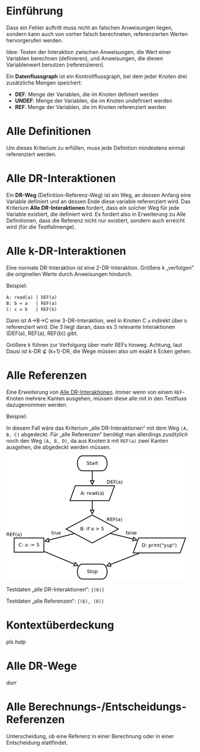 # Einführung
Dass ein Fehler auftritt muss nicht an falschen Anweisungen liegen, sondern kann auch von vorher falsch berechneten, referenzierten Werten hervorgerufen werden.

Idee: Testen der Interaktion zwischen Anweisungen, die Wert einer Variablen berechnen (definieren), und Anweisungen, die diesen Variablenwert benutzen (referenzieren).

Ein **Datenflussgraph** ist ein Kontrollflussgraph, bei dem jeder Knoten drei zusätzliche Mengen speichert:
* **DEF**: Menge der Variablen, die im Knoten definiert werden
* **UNDEF**: Menge der Variablen, die im Knoten undefiniert werden
* **REF**: Menge der Variablen, die im Knoten referenziert werden

# Alle Definitionen
Um dieses Kriterium zu erfüllen, muss jede Definition mindestens einmal referenziert werden.


# Alle DR-Interaktionen
Ein **DR-Weg** (Definition-Referenz-Weg) ist ein Weg, an dessen Anfang eine Variable definiert und an dessen Ende diese variable referenziert wird. Das Kriterium **Alle DR-Interaktionen** fordert, dass ein solcher Weg für jede Variable existiert, die definiert wird. Es fordert also in Erweiterung zu Alle Definitionen, dass die Referenz nicht nur existiert, sondern auch erreicht wird (für die Testfallmenge).


# Alle k-DR-Interaktionen
Eine normale DR-Interaktion ist eine 2-DR-Interaktion. Größere k „verfolgen” die originellen Werte durch Anweisungen hindurch.

Beispiel:

    A: read(a) | DEF(a)
    B: b = a   | REF(a)
    C: c = b   | REF(b)

Dann ist A→B→C eine 3-DR-Interaktion, weil in Knoten C `a` indirekt über `b` referenziert wird. Die 3 liegt daran, dass es 3 relevante Interaktionen (DEF(a), REF(a), REF(b)) gibt.

Größere k führen zur Verfolgung über mehr REFs hinweg. Achtung, laut Dausi ist k-DR ⊈ (k+1)-DR, die Wege müssen also um exakt k Ecken gehen.


# Alle Referenzen
Eine Erweiterung von [Alle DR-Interaktionen](#alle-dr-interaktionen). Immer wenn von einem `REF`-Knoten mehrere Kanten ausgehen, müssen diese alle mit in den Testfluss dazugenommen werden.

Beispiel:

In diesem Fall wäre das Kriterium „alle DR-Interaktionen“ mit dem Weg `(A, B, C)` abgedeckt. Für „alle Referenzen“ benötigt man allerdings *zusätzlich* noch den Weg `(A, B, D)`, da aus Knoten `B` mit `REF(a)` zwei Kanten ausgehen, die abgedeckt werden müssen.

![Flussdiagramm für alle Referenzen](alle-refs.png)

Testdaten „alle DR-Interaktionen“: `{(6)}`

Testdaten „alle Referenzen“: `{(6), (0)}`


# Kontextüberdeckung
*pls halp*


# Alle DR-Wege
*durr*


# Alle Berechnungs-/Entscheidungs-Referenzen
Unterscheidung, ob eine Referenz in einer Berechnung oder in einer Entscheidung stattfindet.
